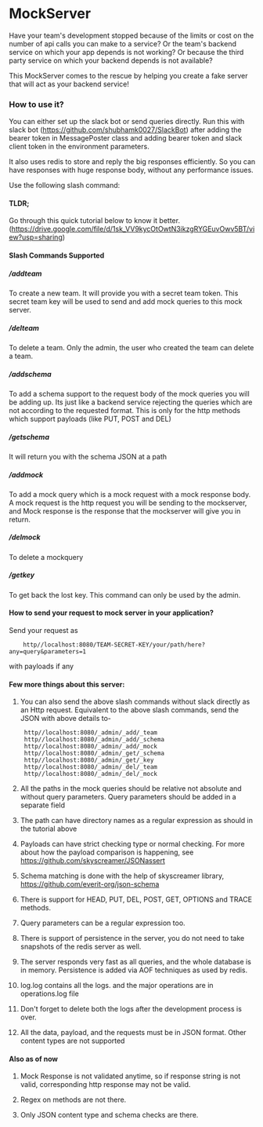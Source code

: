 # MockServer
Have your team's development stopped because of the limits or cost on the number of api calls you can make to a service?
Or the team's backend service on which your app depends is not working? Or because the third party service on which your backend depends is not available? 

This MockServer comes to the rescue by helping you create a fake server that will act as your backend service! 

### How to use it?

You can either set up the slack bot or send queries directly. Run this with slack bot (https://github.com/shubhamk0027/SlackBot) after adding the bearer token in MessagePoster class and adding bearer token and slack client token in the environment 
parameters. 

It also uses redis to store and reply the big responses efficiently. So you can have responses with huge response body, without any performance issues. 

Use the following slash command:
#### TLDR;

Go through this quick tutorial below to know it better.
(https://drive.google.com/file/d/1sk_VV9kycOtOwtN3ikzgRYGEuvOwv5BT/view?usp=sharing)

#### Slash Commands Supported    
##### /addteam
To create a new team. It will provide you with a secret team token. This secret team key will be used to send and add mock queries to this mock server.

##### /delteam
To delete a team. Only the admin, the user who created the team can delete a team.

##### /addschema
To add a schema support to the request body of the mock queries you will be adding up. Its just like a backend service rejecting the queries which are not according to the requested format. This is only for the http methods which support payloads (like PUT, POST and DEL)

##### /getschema
It will return you with the schema JSON at a path

##### /addmock 
To add a mock query which is a mock request with a mock response body. A mock request is the http request you will be sending to the mockserver, and Mock response is the response that the mockserver will give you in return.

##### /delmock
To delete a mockquery  

##### /getkey
To get back the lost key. This command can only be used by the admin. 

#### How to send your request to mock server in your application?
Send your request as 
        
        http//localhost:8080/TEAM-SECRET-KEY/your/path/here?any=query&parameters=1
        
with payloads if any

#### Few more things about this server:
1. You can also send the above slash commands without slack directly as an Http request. Equivalent to the above slash commands, send the JSON with above details to-

        http//localhost:8080/_admin/_add/_team
        http//localhost:8080/_admin/_add/_schema
        http//localhost:8080/_admin/_add/_mock
        http//localhost:8080/_admin/_get/_schema
        http//localhost:8080/_admin/_get/_key
        http//localhost:8080/_admin/_del/_team
        http//localhost:8080/_admin/_del/_mock
        
2. All the paths in the mock queries should be relative not absolute and without query parameters. Query parameters should be added in a separate field

3. The path can have directory names as a regular expression as should in the tutorial above

4. Payloads can have strict checking type or normal checking. For more about how the payload comparison is happening, see https://github.com/skyscreamer/JSONassert

5. Schema matching is done with the help of skyscreamer library, https://github.com/everit-org/json-schema

6. There is support for HEAD, PUT, DEL, POST, GET, OPTIONS and TRACE methods.

7. Query parameters can be a regular expression too.

8. There is support of persistence in the server, you do not need to take snapshots of the redis server as well.

9. The server responds very fast as all queries, and the whole database is in memory. Persistence is added via AOF techniques as used by redis.

10. log.log contains all the logs. and the major operations are in operations.log file

11. Don't forget to delete both the logs after the development process is over. 

12. All the data, payload, and the requests must be in JSON format. Other content types are not supported


#### Also as of now

1. Mock Response is not validated anytime, so if response string is not valid, corresponding http response may not be valid.

2. Regex on methods are not there.

3. Only JSON content type and schema checks are there.
